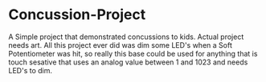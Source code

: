 # Concussion-Project
A Simple project that demonstrated concussions to kids. Actual project needs art.
All this project ever did was dim some LED's when a Soft Potentiometer was hit, so really this base could be used for anything that is touch sesative that uses an analog value between 1 and 1023 and needs LED's to dim.
